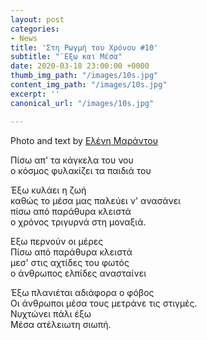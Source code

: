 ```yaml
---
layout: post
categories:
- News
title: 'Στη Ρωγμή του Χρόνου #10'
subtitle: "¨Εξω και Μέσα"
date: 2020-03-18 23:00:00 +0000
thumb_img_path: "/images/10s.jpg"
content_img_path: "/images/10s.jpg"
excerpt: ''
canonical_url: "/images/10s.jpg"

---
```

Photo and text by <a href="https://www.facebook.com/nena.mar.9" target="blank">Ελένη Μαράντου</a>

Πίσω απ' τα κάγκελα του νου  
ο κόσμος φυλακίζει τα παιδιά του

Έξω κυλάει η ζωή  
καθώς το μέσα μας παλεύει ν' ανασάνει  
πίσω από παράθυρα κλειστά  
ο χρόνος τριγυρνά στη μοναξιά.

Εξω περνούν οι μέρες  
Πίσω από παράθυρα κλειστά  
μεσ' στις αχτίδες του φωτός  
ο άνθρωπος ελπίδες ανασταίνει

Έξω πλανιέται αδιάφορα ο φόβος  
Οι άνθρωποι μέσα τους μετράνε τις στιγμές.  
Νυχτώνει πάλι έξω  
Μέσα ατέλειωτη σιωπή.